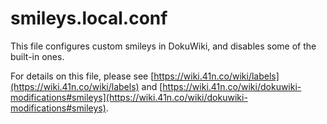 # smileys.local.conf
This file configures custom smileys in DokuWiki, and disables some of the built-in ones.

For details on this file, please see [https://wiki.41n.co/wiki/labels](https://wiki.41n.co/wiki/labels) and [https://wiki.41n.co/wiki/dokuwiki-modifications#smileys](https://wiki.41n.co/wiki/dokuwiki-modifications#smileys).